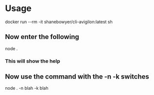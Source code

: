 # Usage
docker run --rm -it shanebowyer/cli-avigilon:latest sh

## Now enter the following
node .

### This will show the help

## Now use the command with the -n -k switches

node . -n blah -k blah

